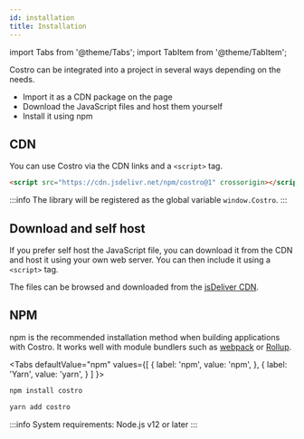 ```yaml
---
id: installation
title: Installation
---
```


import Tabs from '@theme/Tabs';
import TabItem from '@theme/TabItem';

Costro can be integrated into a project in several ways depending on the needs.

- Import it as a CDN package on the page
- Download the JavaScript files and host them yourself
- Install it using npm

## CDN

You can use Costro via the CDN links and a `<script>` tag.

```html
<script src="https://cdn.jsdelivr.net/npm/costro@1" crossorigin></script>
```

:::info
The library will be registered as the global variable `window.Costro`.
:::

## Download and self host

If you prefer self host the JavaScript file, you can download it from the CDN and host it using your own web server. You can then include it using a `<script>` tag.

The files can be browsed and downloaded from the [jsDeliver CDN](https://www.jsdelivr.com/package/npm/costro).

## NPM

npm is the recommended installation method when building applications with Costro. It works well with module bundlers such as [webpack](https://webpack.js.org) or [Rollup](https://rollupjs.org).

<Tabs
defaultValue="npm"
values={[
{ label: 'npm', value: 'npm', },
{ label: 'Yarn', value: 'yarn', }
]
}>
<TabItem value="npm">

```bash
npm install costro
```

</TabItem>
<TabItem value="yarn">

```bash
yarn add costro
```

</TabItem>
</Tabs>

:::info
System requirements: Node.js v12 or later
:::
